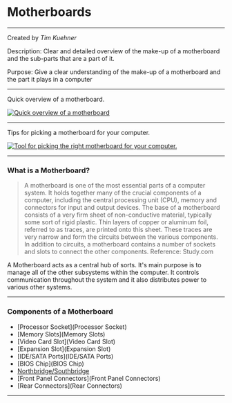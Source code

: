 # Motherboards
___
Created by *Tim Kuehner*

Description: Clear and detailed overview of the make-up of a motherboard and the sub-parts that are a part of it.  

Purpose: Give a clear understanding of the make-up of a motherboard and the part it plays in a computer
***
Quick overview of a motherboard.

[![Quick overview of a motherboard](http://img.youtube.com/vi/nQIB5qcl3R8/0.jpg)](http://www.youtube.com/watch?v=nQIB5qcl3R8)
***
Tips for picking a motherboard for your computer.

[![Tool for picking the right motherboard for your computer.](http://img.youtube.com/vi/cx8rS9_vNDo/0.jpg)](http://www.youtube.com/watch?v=cx8rS9_vNDo)
***
### What is a Motherboard?
>A motherboard is one of the most essential parts of a computer system. It holds together many of the crucial components of a computer, including the central processing unit (CPU), memory and connectors for input and output devices. The base of a motherboard consists of a very firm sheet of non-conductive material, typically some sort of rigid plastic. Thin layers of copper or aluminum foil, referred to as traces, are printed onto this sheet. These traces are very narrow and form the circuits between the various components. In addition to circuits, a motherboard contains a number of sockets and slots to connect the other components.                                    Reference: Study.com

A Motherboard acts as a central hub of sorts.  It's main purpose is to manage all of the other subsystems within the computer. It controls communication throughout the system and it also distributes power to various other systems.  
_____
### Components of a Motherboard
* [Processor Socket](Processor Socket)
* [Memory Slots](Memory Slots)
* [Video Card Slot](Video Card Slot)
* [Expansion Slot](Expansion Slot)
* [IDE/SATA Ports](IDE/SATA Ports)
* [BIOS Chip](BIOS Chip)
* [Northbridge/Southbridge](Northbridge/Southbridge)
* [Front Panel Connectors](Front Panel Connectors)
* [Rear Connectors](Rear Connectors)
---
